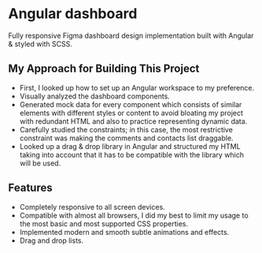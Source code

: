 # Angular dashboard

Fully responsive Figma dashboard design implementation built with Angular & styled with SCSS.

## My Approach for Building This Project

- First, I looked up how to set up an Angular workspace to my preference.
- Visually analyzed the dashboard components.
- Generated mock data for every component which consists of similar elements with different styles or content to avoid bloating my project with redundant HTML and also to practice representing dynamic data.
- Carefully studied the constraints; in this case, the most restrictive constraint was making the comments and contacts list draggable.
- Looked up a drag & drop library in Angular and structured my HTML taking into account that it has to be compatible with the library which will be used.

## Features

- Completely responsive to all screen devices.
- Compatible with almost all browsers, I did my best to limit my usage to the most basic and most supported CSS properties.
- Implemented modern and smooth subtle animations and effects.
- Drag and drop lists.

